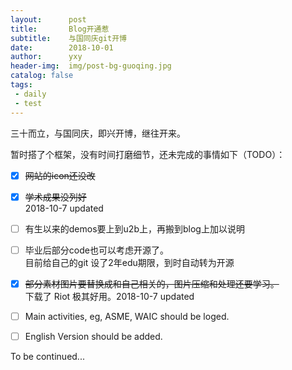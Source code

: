 ```yaml
---
layout:      post
title:       Blog开通惹
subtitle:    与国同庆git开博
date:        2018-10-01
author:      yxy
header-img:  img/post-bg-guoqing.jpg
catalog: false
tags:
 - daily
 - test
---
```



三十而立，与国同庆，即兴开博，继往开来。

暂时搭了个框架，没有时间打磨细节，还未完成的事情如下（TODO）：

- [x] ~~网站的icon还没改~~ 
- [x] ~~学术成果没列好~~ <br>
      2018-10-7 updated
- [ ] 有生以来的demos要上到u2b上，再搬到blog上加以说明
- [ ] 毕业后部分code也可以考虑开源了。<br>
	目前给自己的git 设了2年edu期限，到时自动转为开源
- [x] ~~部分素材图片要替换成和自己相关的，图片压缩和处理还要学习。~~<br>
      下载了 Riot 极其好用。2018-10-7 updated
	
- [ ] Main activities, eg, ASME, WAIC should be loged.
- [ ] English Version should be added.

To be continued...
